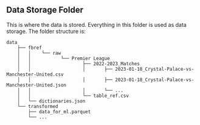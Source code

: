 ## Data Storage Folder

This is where the data is stored. Everything in this folder is used as data storage.
The folder structure is:
```
data
    ├── fbref
    │   │    └── raw
    │   │           └── Premier League
    │   │                   ├── 2022-2023_Matches
    │   │                   │       ├── 2023-01-18_Crystal-Palace-vs-Manchester-United.csv
    │   │                   │       ├── 2023-01-18_Crystal-Palace-vs-Manchester-United.json
    │   │                   │       └── ...
    │   │                   └── table_ref.csv
    │   └── dictionaries.json
    └── transformed
        ├── data_for_ml.parquet
        └── ...
```